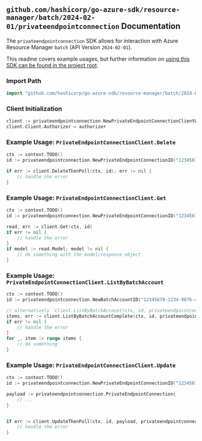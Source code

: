 
## `github.com/hashicorp/go-azure-sdk/resource-manager/batch/2024-02-01/privateendpointconnection` Documentation

The `privateendpointconnection` SDK allows for interaction with Azure Resource Manager `batch` (API Version `2024-02-01`).

This readme covers example usages, but further information on [using this SDK can be found in the project root](https://github.com/hashicorp/go-azure-sdk/tree/main/docs).

### Import Path

```go
import "github.com/hashicorp/go-azure-sdk/resource-manager/batch/2024-02-01/privateendpointconnection"
```


### Client Initialization

```go
client := privateendpointconnection.NewPrivateEndpointConnectionClientWithBaseURI("https://management.azure.com")
client.Client.Authorizer = authorizer
```


### Example Usage: `PrivateEndpointConnectionClient.Delete`

```go
ctx := context.TODO()
id := privateendpointconnection.NewPrivateEndpointConnectionID("12345678-1234-9876-4563-123456789012", "example-resource-group", "batchAccountName", "privateEndpointConnectionName")

if err := client.DeleteThenPoll(ctx, id); err != nil {
	// handle the error
}
```


### Example Usage: `PrivateEndpointConnectionClient.Get`

```go
ctx := context.TODO()
id := privateendpointconnection.NewPrivateEndpointConnectionID("12345678-1234-9876-4563-123456789012", "example-resource-group", "batchAccountName", "privateEndpointConnectionName")

read, err := client.Get(ctx, id)
if err != nil {
	// handle the error
}
if model := read.Model; model != nil {
	// do something with the model/response object
}
```


### Example Usage: `PrivateEndpointConnectionClient.ListByBatchAccount`

```go
ctx := context.TODO()
id := privateendpointconnection.NewBatchAccountID("12345678-1234-9876-4563-123456789012", "example-resource-group", "batchAccountName")

// alternatively `client.ListByBatchAccount(ctx, id, privateendpointconnection.DefaultListByBatchAccountOperationOptions())` can be used to do batched pagination
items, err := client.ListByBatchAccountComplete(ctx, id, privateendpointconnection.DefaultListByBatchAccountOperationOptions())
if err != nil {
	// handle the error
}
for _, item := range items {
	// do something
}
```


### Example Usage: `PrivateEndpointConnectionClient.Update`

```go
ctx := context.TODO()
id := privateendpointconnection.NewPrivateEndpointConnectionID("12345678-1234-9876-4563-123456789012", "example-resource-group", "batchAccountName", "privateEndpointConnectionName")

payload := privateendpointconnection.PrivateEndpointConnection{
	// ...
}


if err := client.UpdateThenPoll(ctx, id, payload, privateendpointconnection.DefaultUpdateOperationOptions()); err != nil {
	// handle the error
}
```
